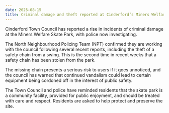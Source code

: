 ```yaml
---
date: 2025-08-15
title: Criminal damage and theft reported at Cinderford’s Miners Welfare Skate Park
---
```


Cinderford Town Council has reported a rise in incidents of criminal damage at the Miners Welfare Skate Park, with police now investigating.

The North Neighbourhood Policing Team (NPT) confirmed they are working with the council following several recent reports, including the theft of a safety chain from a swing. This is the second time in recent weeks that a safety chain has been stolen from the park.

The missing chain presents a serious risk to users if it goes unnoticed, and the council has warned that continued vandalism could lead to certain equipment being cordoned off in the interest of public safety.

The Town Council and police have reminded residents that the skate park is a community facility, provided for public enjoyment, and should be treated with care and respect. Residents are asked to help protect and preserve the site.
